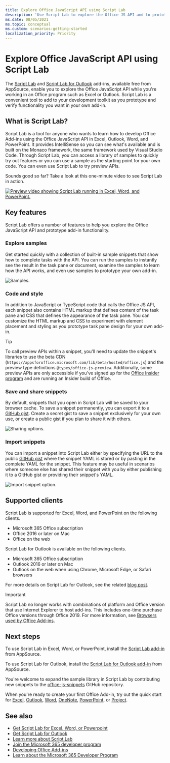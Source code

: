 ```yaml
---
title: Explore Office JavaScript API using Script Lab
description: 'Use Script Lab to explore the Office JS API and to prototype functionality.'
ms.date: 08/05/2021
ms.topic: conceptual
ms.custom: scenarios:getting-started
localization_priority: Priority
---
```


# Explore Office JavaScript API using Script Lab

The [Script Lab](https://appsource.microsoft.com/product/office/WA104380862) and [Script Lab for Outlook](https://appsource.microsoft.com/product/office/WA200001603) add-ins, available free from AppSource, enable you to explore the Office JavaScript API while you're working in an Office program such as Excel or Outlook. Script Lab is a convenient tool to add to your development toolkit as you prototype and verify functionality you want in your own add-in.

## What is Script Lab?

Script Lab is a tool for anyone who wants to learn how to develop Office Add-ins using the Office JavaScript API in Excel, Outlook, Word, and PowerPoint. It provides IntelliSense so you can see what's available and is built on the Monaco framework, the same framework used by Visual Studio Code. Through Script Lab, you can access a library of samples to quickly try out features or you can use a sample as the starting point for your own code. You can even use Script Lab to try preview APIs.

Sounds good so far? Take a look at this one-minute video to see Script Lab in action.

[![Preview video showing Script Lab running in Excel, Word, and PowerPoint.](../images/screenshot-wide-youtube.png 'Script Lab preview video.')](https://aka.ms/scriptlabvideo)

## Key features

Script Lab offers a number of features to help you explore the Office JavaScript API and prototype add-in functionality.

### Explore samples

Get started quickly with a collection of built-in sample snippets that show how to complete tasks with the API. You can run the samples to instantly see the result in the task pane or document, examine the samples to learn how the API works, and even use samples to prototype your own add-in.

![Samples.](../images/script-lab-samples.jpg)

### Code and style

In addition to JavaScript or TypeScript code that calls the Office JS API, each snippet also contains HTML markup that defines content of the task pane and CSS that defines the appearance of the task pane. You can customize the HTML markup and CSS to experiment with element placement and styling as you prototype task pane design for your own add-in.

> [!TIP]
> To call preview APIs within a snippet, you'll need to update the snippet's libraries to use the beta CDN (`https://appsforoffice.microsoft.com/lib/beta/hosted/office.js`) and the preview type definitions `@types/office-js-preview`. Additionally, some preview APIs are only accessible if you've signed up for the [Office Insider program](https://insider.office.com) and are running an Insider build of Office.

### Save and share snippets

By default, snippets that you open in Script Lab will be saved to your browser cache. To save a snippet permanently, you can export it to a [GitHub gist](https://gist.github.com). Create a secret gist to save a snippet exclusively for your own use, or create a public gist if you plan to share it with others.

![Sharing options.](../images/script-lab-share.jpg)

### Import snippets

You can import a snippet into Script Lab either by specifying the URL to the public [GitHub gist](https://gist.github.com) where the snippet YAML is stored or by pasting in the complete YAML for the snippet. This feature may be useful in scenarios where someone else has shared their snippet with you by either publishing it to a GitHub gist or providing their snippet's YAML.

![Import snippet option.](../images/script-lab-import-snippet.jpg)

## Supported clients

Script Lab is supported for Excel, Word, and PowerPoint on the following clients.

- Microsoft 365 Office subscription
- Office 2016 or later on Mac
- Office on the web

Script Lab for Outlook is available on the following clients.

- Microsoft 365 Office subscription
- Outlook 2016 or later on Mac
- Outlook on the web when using Chrome, Microsoft Edge, or Safari browsers

For more details on Script Lab for Outlook, see the related [blog post](https://developer.microsoft.com/outlook/blogs/script-lab-now-supports-outlook/).

> [!IMPORTANT]
> Script Lab no longer works with combinations of platform and Office version that use Internet Explorer to host add-ins. This includes one-time purchase Office versions through Office 2019. For more information, see [Browsers used by Office Add-ins](../concepts/browsers-used-by-office-web-add-ins.md).

## Next steps

To use Script Lab in Excel, Word, or PowerPoint, install the [Script Lab add-in](https://appsource.microsoft.com/product/office/WA104380862) from AppSource.

To use Script Lab for Outlook, install the [Script Lab for Outlook add-in](https://appsource.microsoft.com/product/office/wa200001603) from AppSource.

You're welcome to expand the sample library in Script Lab by contributing new snippets to the [office-js-snippets](https://github.com/OfficeDev/office-js-snippets#office-js-snippets) GitHub repository.

When you're ready to create your first Office Add-in, try out the quick start for [Excel](../quickstarts/excel-quickstart-jquery.md), [Outlook](../quickstarts/outlook-quickstart.md), [Word](../quickstarts/word-quickstart.md), [OneNote](../quickstarts/onenote-quickstart.md), [PowerPoint](../quickstarts/powerpoint-quickstart.md), or [Project](../quickstarts/project-quickstart.md).

## See also

- [Get Script Lab for Excel, Word, or Powerpoint](https://appsource.microsoft.com/product/office/WA104380862)
- [Get Script Lab for Outlook](https://appsource.microsoft.com/product/office/wa200001603)
- [Learn more about Script Lab](https://github.com/OfficeDev/script-lab#script-lab-a-microsoft-garage-project)
- [Join the Microsoft 365 developer program](https://developer.microsoft.com/office/dev-program)
- [Developing Office Add-ins](../develop/develop-overview.md)
- [Learn about the Microsoft 365 Developer Program](https://developer.microsoft.com/microsoft-365/dev-program)
